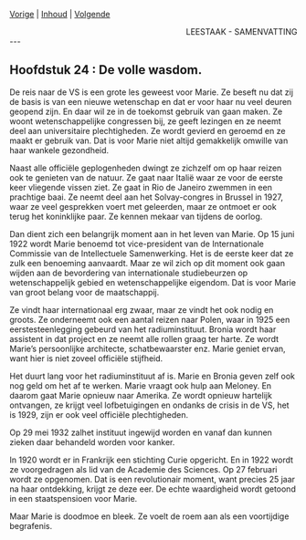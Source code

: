 [Vorige](hfst23_amerika.md) | [Inhoud](inhoudsopgave.md) | [Volgende](hfst25_ile_saint_louis.md)

<div style="text-align: right">LEESTAAK - SAMENVATTING</div>
---

## Hoofdstuk 24 : De volle wasdom.

De reis naar de VS is een grote les geweest voor Marie. Ze beseft nu dat zij de basis is van een nieuwe wetenschap en dat er voor haar nu veel deuren geopend zijn. En daar wil ze in de toekomst gebruik van gaan maken. Ze woont wetenschappelijke congressen bij, ze geeft lezingen en ze neemt deel aan universitaire plechtigheden. Ze wordt gevierd en geroemd en ze maakt er gebruik van. Dat is voor Marie niet altijd gemakkelijk omwille van haar wankele gezondheid.  

Naast alle officiële geplogenheden dwingt ze zichzelf om op haar reizen ook te genieten van de natuur.  Ze gaat naar Italië waar ze voor de eerste keer vliegende vissen ziet. Ze gaat in Rio de Janeiro zwemmen in een prachtige baai. Ze neemt deel aan het Solvay-congres in Brussel in 1927, waar ze veel gesprekken voert met geleerden, maar ze ontmoet er ook terug het koninklijke paar. Ze kennen mekaar van tijdens de oorlog.

Dan dient zich een belangrijk moment aan in het leven van Marie. Op 15 juni 1922 wordt Marie benoemd tot vice-president van de Internationale Commissie van de Intellectuele Samenwerking. Het is de eerste keer dat ze zulk een benoeming aanvaardt. Maar ze wil zich op dit moment ook gaan wijden aan de bevordering van internationale studiebeurzen op wetenschappelijk gebied en wetenschappelijke eigendom. Dat is voor Marie van groot belang voor de maatschappij.

Ze vindt haar internationaal erg zwaar, maar ze vindt het ook nodig en groots. Ze onderneemt ook een aantal reizen naar Polen, waar in 1925 een eerstesteenlegging gebeurd van het radiuminstituut. Bronia wordt haar assistent in dat project en ze neemt alle rollen graag ter harte. Ze wordt Marie’s persoonlijke architecte, schatbewaarster enz. Marie geniet ervan, want hier is niet zoveel officiële stijfheid.

Het duurt lang voor het radiuminstituut af is. Marie en Bronia geven zelf ook nog geld om het af te werken. Marie vraagt ook hulp aan Meloney. En daarom gaat Marie opnieuw naar Amerika. Ze wordt opnieuw hartelijk ontvangen, ze krijgt veel lofbetuigingen en ondanks de crisis in de VS, het is 1929, zijn er ook veel officiële plechtigheden.

Op 29 mei 1932 zalhet instituut ingewijd worden en vanaf dan kunnen zieken daar behandeld worden voor kanker.

In 1920 wordt er in Frankrijk een stichting Curie opgericht. En in 1922 wordt ze voorgedragen als lid van de Academie des Sciences. Op 27 februari wordt ze opgenomen. Dat is een revolutionair moment, want precies 25 jaar na haar ontdekking, krijgt ze deze eer. De echte waardigheid wordt getoond in een staatspensioen voor Marie.

Maar Marie is doodmoe en bleek. Ze voelt de roem aan als een voortijdige begrafenis.
